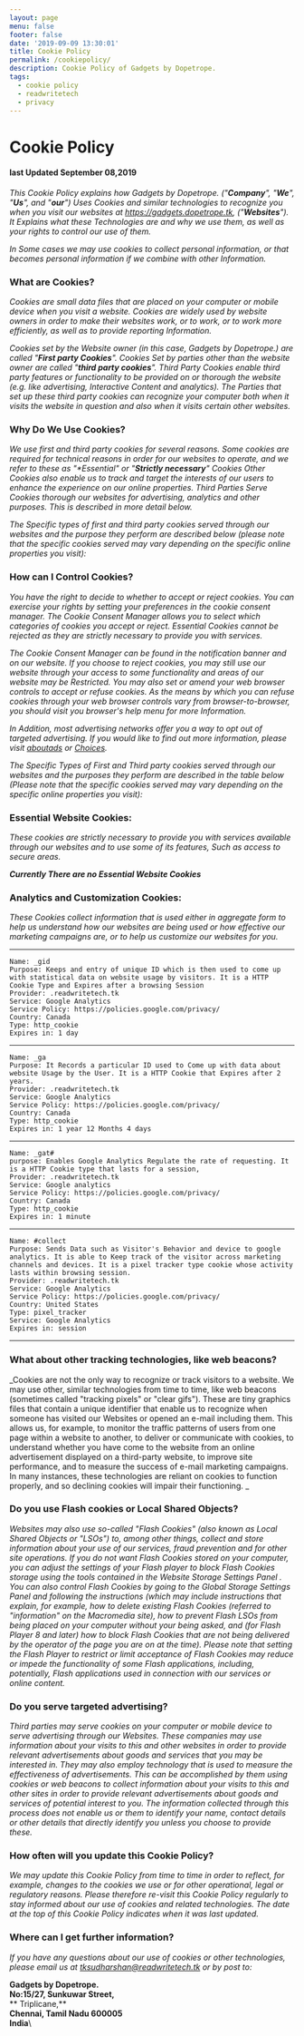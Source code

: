 ```yaml
---
layout: page
menu: false
footer: false
date: '2019-09-09 13:30:01'
title: Cookie Policy
permalink: /cookiepolicy/
description: Cookie Policy of Gadgets by Dopetrope.
tags:
  - cookie policy
  - readwritetech
  - privacy
---
```

# Cookie Policy

#### last Updated September 08,2019

_This Cookie Policy explains how Gadgets by Dopetrope. ("**Company**", "**We**", "**Us**", and "**our**") Uses Cookies and similar technologies to recognize you when you visit our websites at <https://gadgets.dopetrope.tk>, ("**Websites**"). It Explains what these Technologies are and why we use them, as well as your rights to control our use of them._

_In Some cases we may use cookies to collect personal information, or that becomes personal information if we combine with other Information._

### What are Cookies?

_Cookies are small data files that are placed on your computer or mobile device when you visit a website. Cookies are widely used by website owners in order to make their websites work, or to work, or to work more efficiently, as well as to provide reporting Information._

_Cookies set by the Website owner (in this case, Gadgets by Dopetrope.) are called "**First party Cookies**". Cookies Set by parties other than the website owner are called "**third party cookies**". Third Party Cookies enable third party features or functionality to be provided on or thorough the website (e.g. like advertising, Interactive Content and analytics). The Parties that set up these third party cookies can recognize your computer both when it visits the website in question and also when it visits certain other websites._

### Why Do We Use Cookies?

_We use first and third party cookies for several reasons. Some cookies are required for technical reasons in order for our websites to operate, and we refer to these as "**Essential*" or "**Strictly necessary**" Cookies Other Cookies also enable us to track and target the interests of our users to enhance the experience on our online properties. Third Parties Serve Cookies thorough our websites for advertising, analytics and other purposes. This is described in more detail below._

_The Specific types of first and third party cookies served through our websites and the purpose they perform are described below (please note that the specific cookies served may vary depending on the specific online properties you visit):_

### How can I Control Cookies?

_You have the right to decide to whether to accept or reject cookies. You can exercise your rights by setting your preferences in the cookie consent manager. The Cookie Consent Manager allows you to select which categories of cookies you accept or reject. Essential Cookies cannot be rejected as they are strictly necessary to provide you with services._

_The Cookie Consent Manager can be found in the notification banner and on our website. If you choose to reject cookies, you may still use our website through your access to some functionality and areas of our website may be Restricted. You may also set or amend your web browser controls to accept or refuse cookies. As the means by which you can refuse cookies through your web browser controls vary from browser-to-browser, you should visit you browser's help menu for more Information._

_In Addition, most advertising networks offer you a way to opt out of targeted advertising. If you would like to find out more information, please visit [aboutads](https://www.aboutads.info/choices/) or [Choices](https://www.youronlinechoices.com)._

_The Specific Types of First and Third party cookies served through our websites and the purposes they perform are described in the table below (Please note that the specific cookies served may vary depending on the specific online properties you visit):_

### Essential Website Cookies:
 
_These cookies are strictly necessary to provide you with services available through our websites and to use some of its features, Such as access to secure areas._

_**Currently There are no Essential Website Cookies**_

### Analytics and Customization Cookies:

_These Cookies collect information that is used either in aggregate form to help us understand how our websites are being used or how effective our marketing campaigns are, or to help us customize our websites for you._

***
```
Name: _gid
Purpose: Keeps and entry of unique ID which is then used to come up with statistical data on website usage by visitors. It is a HTTP Cookie Type and Expires after a browsing Session
Provider: .readwritetech.tk
Service: Google Analytics
Service Policy: https://policies.google.com/privacy/
Country: Canada
Type: http_cookie
Expires in: 1 day
```
***
```
Name: _ga
Purpose: It Records a particular ID used to Come up with data about website Usage by the User. It is a HTTP Cookie that Expires after 2 years.
Provider: .readwritetech.tk
Service: Google Analytics
Service Policy: https://policies.google.com/privacy/
Country: Canada
Type: http_cookie
Expires in: 1 year 12 Months 4 days
```
***
```
Name: _gat#
purpose: Enables Google Analytics Regulate the rate of requesting. It is a HTTP Cookie type that lasts for a session,
Provider: .readwritetech.tk
Service: Google analytics
Service Policy: https://policies.google.com/privacy/
Country: Canada
Type: http_cookie
Expires in: 1 minute
```
***
```
Name: #collect
Purpose: Sends Data such as Visitor's Behavior and device to google analytics. It is able to Keep track of the visitor across marketing channels and devices. It is a pixel tracker type cookie whose activity lasts within browsing session.
Provider: .readwritetech.tk
Service: Google Analytics
Service Policy: https://policies.google.com/privacy/
Country: United States
Type: pixel_tracker
Service: Google Analytics 
Expires in: session
```
***

### What about other tracking technologies, like web beacons?

_Cookies are not the only way to recognize or track visitors to a website. We may use other, similar
 technologies from time to time, like web beacons (sometimes called "tracking pixels" or "clear gifs").
 These are tiny graphics files that contain a unique identifier that enable us to recognize when someone
has visited our Websites or opened an e-mail including them. This allows us, for example, to
 monitor the traffic patterns of users from one page within a website to another, to deliver or
 communicate with cookies, to understand whether you have come to the website from an online
 advertisement displayed on a third-party website, to improve site performance, and to measure the
success of e-mail marketing campaigns. In many instances, these technologies are reliant on cookies
 to function properly, and so declining cookies will impair their functioning.
_

### Do you use Flash cookies or Local Shared Objects?

_Websites may also use so-called "Flash Cookies" (also known as Local Shared Objects or "LSOs") to,
 among other things, collect and store information about your use of our services, fraud prevention and
 for other site operations.
If you do not want Flash Cookies stored on your computer, you can adjust the settings of your Flash
 player to block Flash Cookies storage using the tools contained in the Website Storage Settings Panel .
 You can also control Flash Cookies by going to the Global Storage Settings Panel and following the
instructions (which may include instructions that explain, for example, how to delete existing Flash
 Cookies (referred to "information" on the Macromedia site), how to prevent Flash LSOs from being placed on your computer without your being asked, and (for Flash Player 8 and later) how to block
Flash Cookies that are not being delivered by the operator of the page you are on at the time).
 Please note that setting the Flash Player to restrict or limit acceptance of Flash Cookies may reduce or
 impede the functionality of some Flash applications, including, potentially, Flash applications used in
connection with our services or online content._

### Do you serve targeted advertising?

_Third parties may serve cookies on your computer or mobile device to serve advertising through our Websites. These companies may use information about your visits to this and other websites in order to
 provide relevant advertisements about goods and services that you may be interested in. They may
also employ technology that is used to measure the effectiveness of advertisements. This can be
 accomplished by them using cookies or web beacons to collect information about your visits to this and
 other sites in order to provide relevant advertisements about goods and services of potential interest to
 you. The information collected through this process does not enable us or them to identify your name,
 contact details or other details that directly identify you unless you choose to provide these._

### How often will you update this Cookie Policy?

_We may update this Cookie Policy from time to time in order to reflect, for example, changes to the
 cookies we use or for other operational, legal or regulatory reasons. Please therefore re-visit this
 Cookie Policy regularly to stay informed about our use of cookies and related technologies.
 The date at the top of this Cookie Policy indicates when it was last updated._

### Where can I get further information?

_If you have any questions about our use of cookies or other technologies, please email us at
 tksudharshan@readwritetech.tk or by post to:_

**Gadgets by Dopetrope.**\
**No:15/27, Sunkuwar Street,**\
** Triplicane,**\
**Chennai, Tamil Nadu 600005**\
**India**\